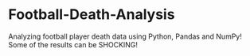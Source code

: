 # Football-Death-Analysis
Analyzing football player death data using Python, Pandas and NumPy! Some of the results can be SHOCKING!
